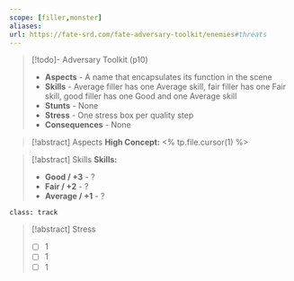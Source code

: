 ```yaml
---
scope: [filler,monster]
aliases:
url: https://fate-srd.com/fate-adversary-toolkit/enemies#threats
---
```

> [!todo]- Adversary Toolkit (p10)
> - **Aspects** - A name that encapsulates its function in the scene
> - **Skills** - Average filler has one Average skill, fair filler has one Fair skill, good filler has one Good and one Average skill
> - **Stunts** - None
> - **Stress** - One stress box per quality step
> - **Consequences** - None

> [!abstract] Aspects
> **High Concept:** <% tp.file.cursor(1) %>

> [!abstract] Skills
> **Skills:**
> - **Good / +3** - ?
> - **Fair / +2** - ?
> - **Average / +1** - ?

`class: track`
> [!abstract] Stress
> - [ ] 1
> - [ ] 1
> - [ ] 1
